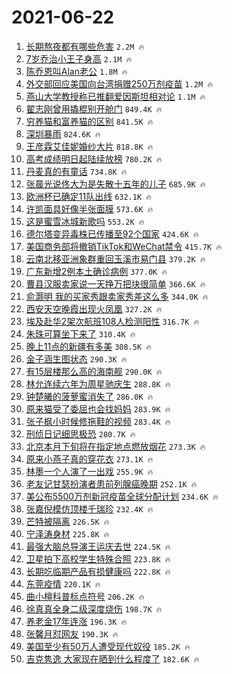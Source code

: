 # 2021-06-22

1. [长期熬夜都有哪些危害](https://s.weibo.com/weibo?q=%23%E9%95%BF%E6%9C%9F%E7%86%AC%E5%A4%9C%E9%83%BD%E6%9C%89%E5%93%AA%E4%BA%9B%E5%8D%B1%E5%AE%B3%23&Refer=top) `2.2M 🔥`
1. [7岁乔治小王子身高](https://s.weibo.com/weibo?q=7%E5%B2%81%E4%B9%94%E6%B2%BB%E5%B0%8F%E7%8E%8B%E5%AD%90%E8%BA%AB%E9%AB%98&Refer=top) `2.1M 🔥`
1. [陈乔恩叫Alan老公](https://s.weibo.com/weibo?q=%23%E9%99%88%E4%B9%94%E6%81%A9%E5%8F%ABAlan%E8%80%81%E5%85%AC%23&Refer=top) `1.8M 🔥`
1. [外交部回应美国向台湾捐赠250万剂疫苗](https://s.weibo.com/weibo?q=%23%E5%A4%96%E4%BA%A4%E9%83%A8%E5%9B%9E%E5%BA%94%E7%BE%8E%E5%9B%BD%E5%90%91%E5%8F%B0%E6%B9%BE%E6%8D%90%E8%B5%A0250%E4%B8%87%E5%89%82%E7%96%AB%E8%8B%97%23&Refer=top) `1.2M 🔥`
1. [燕山大学教授称已推翻爱因斯坦相对论](https://s.weibo.com/weibo?q=%23%E7%87%95%E5%B1%B1%E5%A4%A7%E5%AD%A6%E6%95%99%E6%8E%88%E7%A7%B0%E5%B7%B2%E6%8E%A8%E7%BF%BB%E7%88%B1%E5%9B%A0%E6%96%AF%E5%9D%A6%E7%9B%B8%E5%AF%B9%E8%AE%BA%23&Refer=top) `1.1M 🔥`
1. [翟志刚曾用撬棍别开舱门](https://s.weibo.com/weibo?q=%23%E7%BF%9F%E5%BF%97%E5%88%9A%E6%9B%BE%E7%94%A8%E6%92%AC%E6%A3%8D%E5%88%AB%E5%BC%80%E8%88%B1%E9%97%A8%23&Refer=top) `849.4K 🔥`
1. [穷养猫和富养猫的区别](https://s.weibo.com/weibo?q=%23%E7%A9%B7%E5%85%BB%E7%8C%AB%E5%92%8C%E5%AF%8C%E5%85%BB%E7%8C%AB%E7%9A%84%E5%8C%BA%E5%88%AB%23&Refer=top) `841.5K 🔥`
1. [深圳暴雨](https://s.weibo.com/weibo?q=%23%E6%B7%B1%E5%9C%B3%E6%9A%B4%E9%9B%A8%23&Refer=top) `824.6K 🔥`
1. [王彦霖艾佳妮婚纱大片](https://s.weibo.com/weibo?q=%23%E7%8E%8B%E5%BD%A6%E9%9C%96%E8%89%BE%E4%BD%B3%E5%A6%AE%E5%A9%9A%E7%BA%B1%E5%A4%A7%E7%89%87%23&Refer=top) `818.8K 🔥`
1. [高考成绩明日起陆续放榜](https://s.weibo.com/weibo?q=%23%E9%AB%98%E8%80%83%E6%88%90%E7%BB%A9%E6%98%8E%E6%97%A5%E8%B5%B7%E9%99%86%E7%BB%AD%E6%94%BE%E6%A6%9C%23&Refer=top) `780.2K 🔥`
1. [丹麦真的有童话](https://s.weibo.com/weibo?q=%E4%B8%B9%E9%BA%A6%E7%9C%9F%E7%9A%84%E6%9C%89%E7%AB%A5%E8%AF%9D&Refer=top) `734.8K 🔥`
1. [张晨光说佟大为是失散十五年的儿子](https://s.weibo.com/weibo?q=%23%E5%BC%A0%E6%99%A8%E5%85%89%E8%AF%B4%E4%BD%9F%E5%A4%A7%E4%B8%BA%E6%98%AF%E5%A4%B1%E6%95%A3%E5%8D%81%E4%BA%94%E5%B9%B4%E7%9A%84%E5%84%BF%E5%AD%90%23&Refer=top) `685.9K 🔥`
1. [欧洲杯已确定11队出线](https://s.weibo.com/weibo?q=%23%E6%AC%A7%E6%B4%B2%E6%9D%AF%E5%B7%B2%E7%A1%AE%E5%AE%9A11%E9%98%9F%E5%87%BA%E7%BA%BF%23&Refer=top) `632.1K 🔥`
1. [许凯面具好像半张面膜](https://s.weibo.com/weibo?q=%23%E8%AE%B8%E5%87%AF%E9%9D%A2%E5%85%B7%E5%A5%BD%E5%83%8F%E5%8D%8A%E5%BC%A0%E9%9D%A2%E8%86%9C%23&Refer=top) `573.6K 🔥`
1. [这是蜜雪冰城新歌吗](https://s.weibo.com/weibo?q=%23%E8%BF%99%E6%98%AF%E8%9C%9C%E9%9B%AA%E5%86%B0%E5%9F%8E%E6%96%B0%E6%AD%8C%E5%90%97%23&Refer=top) `553.2K 🔥`
1. [德尔塔变异毒株已传播至92个国家](https://s.weibo.com/weibo?q=%23%E5%BE%B7%E5%B0%94%E5%A1%94%E5%8F%98%E5%BC%82%E6%AF%92%E6%A0%AA%E5%B7%B2%E4%BC%A0%E6%92%AD%E8%87%B392%E4%B8%AA%E5%9B%BD%E5%AE%B6%23&Refer=top) `424.6K 🔥`
1. [美国商务部将撤销TikTok和WeChat禁令](https://s.weibo.com/weibo?q=%23%E7%BE%8E%E5%9B%BD%E5%95%86%E5%8A%A1%E9%83%A8%E5%B0%86%E6%92%A4%E9%94%80TikTok%E5%92%8CWeChat%E7%A6%81%E4%BB%A4%23&Refer=top) `415.7K 🔥`
1. [云南北移亚洲象群重回玉溪市易门县](https://s.weibo.com/weibo?q=%23%E4%BA%91%E5%8D%97%E5%8C%97%E7%A7%BB%E4%BA%9A%E6%B4%B2%E8%B1%A1%E7%BE%A4%E9%87%8D%E5%9B%9E%E7%8E%89%E6%BA%AA%E5%B8%82%E6%98%93%E9%97%A8%E5%8E%BF%23&Refer=top) `379.2K 🔥`
1. [广东新增2例本土确诊病例](https://s.weibo.com/weibo?q=%23%E5%B9%BF%E4%B8%9C%E6%96%B0%E5%A2%9E2%E4%BE%8B%E6%9C%AC%E5%9C%9F%E7%A1%AE%E8%AF%8A%E7%97%85%E4%BE%8B%23&Refer=top) `377.0K 🔥`
1. [曹县汉服卖家说一天挣万把块很简单](https://s.weibo.com/weibo?q=%23%E6%9B%B9%E5%8E%BF%E6%B1%89%E6%9C%8D%E5%8D%96%E5%AE%B6%E8%AF%B4%E4%B8%80%E5%A4%A9%E6%8C%A3%E4%B8%87%E6%8A%8A%E5%9D%97%E5%BE%88%E7%AE%80%E5%8D%95%23&Refer=top) `366.6K 🔥`
1. [俞灏明 我的买家秀跟卖家秀差这么多](https://s.weibo.com/weibo?q=%E4%BF%9E%E7%81%8F%E6%98%8E%20%E6%88%91%E7%9A%84%E4%B9%B0%E5%AE%B6%E7%A7%80%E8%B7%9F%E5%8D%96%E5%AE%B6%E7%A7%80%E5%B7%AE%E8%BF%99%E4%B9%88%E5%A4%9A&Refer=top) `344.0K 🔥`
1. [西安天空晚霞出现火凤凰](https://s.weibo.com/weibo?q=%23%E8%A5%BF%E5%AE%89%E5%A4%A9%E7%A9%BA%E6%99%9A%E9%9C%9E%E5%87%BA%E7%8E%B0%E7%81%AB%E5%87%A4%E5%87%B0%23&Refer=top) `327.2K 🔥`
1. [埃及赴华2架次航班108人检测阳性](https://s.weibo.com/weibo?q=%23%E5%9F%83%E5%8F%8A%E8%B5%B4%E5%8D%8E2%E6%9E%B6%E6%AC%A1%E8%88%AA%E7%8F%AD108%E4%BA%BA%E6%A3%80%E6%B5%8B%E9%98%B3%E6%80%A7%23&Refer=top) `316.7K 🔥`
1. [朱珠可算坐下来了](https://s.weibo.com/weibo?q=%23%E6%9C%B1%E7%8F%A0%E5%8F%AF%E7%AE%97%E5%9D%90%E4%B8%8B%E6%9D%A5%E4%BA%86%23&Refer=top) `310.4K 🔥`
1. [晚上11点的新疆有多美](https://s.weibo.com/weibo?q=%23%E6%99%9A%E4%B8%8A11%E7%82%B9%E7%9A%84%E6%96%B0%E7%96%86%E6%9C%89%E5%A4%9A%E7%BE%8E%23&Refer=top) `308.5K 🔥`
1. [金子涵生图状态](https://s.weibo.com/weibo?q=%23%E9%87%91%E5%AD%90%E6%B6%B5%E7%94%9F%E5%9B%BE%E7%8A%B6%E6%80%81%23&Refer=top) `290.3K 🔥`
1. [有15层楼那么高的海南舰](https://s.weibo.com/weibo?q=%23%E6%9C%8915%E5%B1%82%E6%A5%BC%E9%82%A3%E4%B9%88%E9%AB%98%E7%9A%84%E6%B5%B7%E5%8D%97%E8%88%B0%23&Refer=top) `290.0K 🔥`
1. [林允连续六年为周星驰庆生](https://s.weibo.com/weibo?q=%23%E6%9E%97%E5%85%81%E8%BF%9E%E7%BB%AD%E5%85%AD%E5%B9%B4%E4%B8%BA%E5%91%A8%E6%98%9F%E9%A9%B0%E5%BA%86%E7%94%9F%23&Refer=top) `288.8K 🔥`
1. [钟楚曦的菠萝蜜消失了](https://s.weibo.com/weibo?q=%23%E9%92%9F%E6%A5%9A%E6%9B%A6%E7%9A%84%E8%8F%A0%E8%90%9D%E8%9C%9C%E6%B6%88%E5%A4%B1%E4%BA%86%23&Refer=top) `286.0K 🔥`
1. [原来猫受了委屈也会找妈妈](https://s.weibo.com/weibo?q=%23%E5%8E%9F%E6%9D%A5%E7%8C%AB%E5%8F%97%E4%BA%86%E5%A7%94%E5%B1%88%E4%B9%9F%E4%BC%9A%E6%89%BE%E5%A6%88%E5%A6%88%23&Refer=top) `283.9K 🔥`
1. [张子枫小时候修拖鞋的视频](https://s.weibo.com/weibo?q=%23%E5%BC%A0%E5%AD%90%E6%9E%AB%E5%B0%8F%E6%97%B6%E5%80%99%E4%BF%AE%E6%8B%96%E9%9E%8B%E7%9A%84%E8%A7%86%E9%A2%91%23&Refer=top) `283.4K 🔥`
1. [刑侦日记细思极恐](https://s.weibo.com/weibo?q=%23%E5%88%91%E4%BE%A6%E6%97%A5%E8%AE%B0%E7%BB%86%E6%80%9D%E6%9E%81%E6%81%90%23&Refer=top) `280.7K 🔥`
1. [北京本月下旬将在指定地点燃放烟花](https://s.weibo.com/weibo?q=%23%E5%8C%97%E4%BA%AC%E6%9C%AC%E6%9C%88%E4%B8%8B%E6%97%AC%E5%B0%86%E5%9C%A8%E6%8C%87%E5%AE%9A%E5%9C%B0%E7%82%B9%E7%87%83%E6%94%BE%E7%83%9F%E8%8A%B1%23&Refer=top) `273.3K 🔥`
1. [原来小燕子真的穿花衣](https://s.weibo.com/weibo?q=%23%E5%8E%9F%E6%9D%A5%E5%B0%8F%E7%87%95%E5%AD%90%E7%9C%9F%E7%9A%84%E7%A9%BF%E8%8A%B1%E8%A1%A3%23&Refer=top) `273.1K 🔥`
1. [林墨一个人演了一出戏](https://s.weibo.com/weibo?q=%23%E6%9E%97%E5%A2%A8%E4%B8%80%E4%B8%AA%E4%BA%BA%E6%BC%94%E4%BA%86%E4%B8%80%E5%87%BA%E6%88%8F%23&Refer=top) `255.9K 🔥`
1. [老友记甘瑟扮演者患前列腺癌晚期](https://s.weibo.com/weibo?q=%23%E8%80%81%E5%8F%8B%E8%AE%B0%E7%94%98%E7%91%9F%E6%89%AE%E6%BC%94%E8%80%85%E6%82%A3%E5%89%8D%E5%88%97%E8%85%BA%E7%99%8C%E6%99%9A%E6%9C%9F%23&Refer=top) `252.1K 🔥`
1. [美公布5500万剂新冠疫苗全球分配计划](https://s.weibo.com/weibo?q=%23%E7%BE%8E%E5%85%AC%E5%B8%835500%E4%B8%87%E5%89%82%E6%96%B0%E5%86%A0%E7%96%AB%E8%8B%97%E5%85%A8%E7%90%83%E5%88%86%E9%85%8D%E8%AE%A1%E5%88%92%23&Refer=top) `234.6K 🔥`
1. [张嘉倪模仿顶楼千瑞珍](https://s.weibo.com/weibo?q=%23%E5%BC%A0%E5%98%89%E5%80%AA%E6%A8%A1%E4%BB%BF%E9%A1%B6%E6%A5%BC%E5%8D%83%E7%91%9E%E7%8F%8D%23&Refer=top) `232.4K 🔥`
1. [芒特被隔离](https://s.weibo.com/weibo?q=%E8%8A%92%E7%89%B9%E8%A2%AB%E9%9A%94%E7%A6%BB&Refer=top) `226.5K 🔥`
1. [宁泽涛身材](https://s.weibo.com/weibo?q=%23%E5%AE%81%E6%B3%BD%E6%B6%9B%E8%BA%AB%E6%9D%90%23&Refer=top) `225.8K 🔥`
1. [最强大脑总导演王运庆去世](https://s.weibo.com/weibo?q=%23%E6%9C%80%E5%BC%BA%E5%A4%A7%E8%84%91%E6%80%BB%E5%AF%BC%E6%BC%94%E7%8E%8B%E8%BF%90%E5%BA%86%E5%8E%BB%E4%B8%96%23&Refer=top) `224.5K 🔥`
1. [卫星拍下高校学生特殊合照](https://s.weibo.com/weibo?q=%23%E5%8D%AB%E6%98%9F%E6%8B%8D%E4%B8%8B%E9%AB%98%E6%A0%A1%E5%AD%A6%E7%94%9F%E7%89%B9%E6%AE%8A%E5%90%88%E7%85%A7%23&Refer=top) `223.8K 🔥`
1. [长期吃临期产品有损健康吗](https://s.weibo.com/weibo?q=%23%E9%95%BF%E6%9C%9F%E5%90%83%E4%B8%B4%E6%9C%9F%E4%BA%A7%E5%93%81%E6%9C%89%E6%8D%9F%E5%81%A5%E5%BA%B7%E5%90%97%23&Refer=top) `222.8K 🔥`
1. [东莞疫情](https://s.weibo.com/weibo?q=%E4%B8%9C%E8%8E%9E%E7%96%AB%E6%83%85&Refer=top) `220.1K 🔥`
1. [曲小檀科普标点符号](https://s.weibo.com/weibo?q=%23%E6%9B%B2%E5%B0%8F%E6%AA%80%E7%A7%91%E6%99%AE%E6%A0%87%E7%82%B9%E7%AC%A6%E5%8F%B7%23&Refer=top) `206.2K 🔥`
1. [徐真真全身二级深度烧伤](https://s.weibo.com/weibo?q=%23%E5%BE%90%E7%9C%9F%E7%9C%9F%E5%85%A8%E8%BA%AB%E4%BA%8C%E7%BA%A7%E6%B7%B1%E5%BA%A6%E7%83%A7%E4%BC%A4%23&Refer=top) `198.7K 🔥`
1. [养老金17年连涨](https://s.weibo.com/weibo?q=%23%E5%85%BB%E8%80%81%E9%87%9117%E5%B9%B4%E8%BF%9E%E6%B6%A8%23&Refer=top) `196.3K 🔥`
1. [张馨月怼网友](https://s.weibo.com/weibo?q=%23%E5%BC%A0%E9%A6%A8%E6%9C%88%E6%80%BC%E7%BD%91%E5%8F%8B%23&Refer=top) `190.3K 🔥`
1. [美国至少有50万人遭受现代奴役](https://s.weibo.com/weibo?q=%23%E7%BE%8E%E5%9B%BD%E8%87%B3%E5%B0%91%E6%9C%8950%E4%B8%87%E4%BA%BA%E9%81%AD%E5%8F%97%E7%8E%B0%E4%BB%A3%E5%A5%B4%E5%BD%B9%23&Refer=top) `185.2K 🔥`
1. [吉克隽逸 大家现在晒到什么程度了](https://s.weibo.com/weibo?q=%E5%90%89%E5%85%8B%E9%9A%BD%E9%80%B8%20%E5%A4%A7%E5%AE%B6%E7%8E%B0%E5%9C%A8%E6%99%92%E5%88%B0%E4%BB%80%E4%B9%88%E7%A8%8B%E5%BA%A6%E4%BA%86&Refer=top) `182.6K 🔥`
